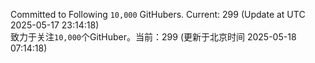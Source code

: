 Committed to Following `10,000` GitHubers. Current: <!-- FOLLOWING_COUNT -->299<!-- FOLLOWING_COUNT --> (Update at UTC <!-- LAST_UPDATED -->2025-05-17 23:14:18<!-- LAST_UPDATED -->)<br>
致力于关注`10,000`个GitHuber。当前：<!-- FOLLOWING_COUNT -->299<!-- FOLLOWING_COUNT --> (更新于北京时间 <!-- LAST_UPDATED_CST -->2025-05-18 07:14:18<!-- LAST_UPDATED_CST -->)

